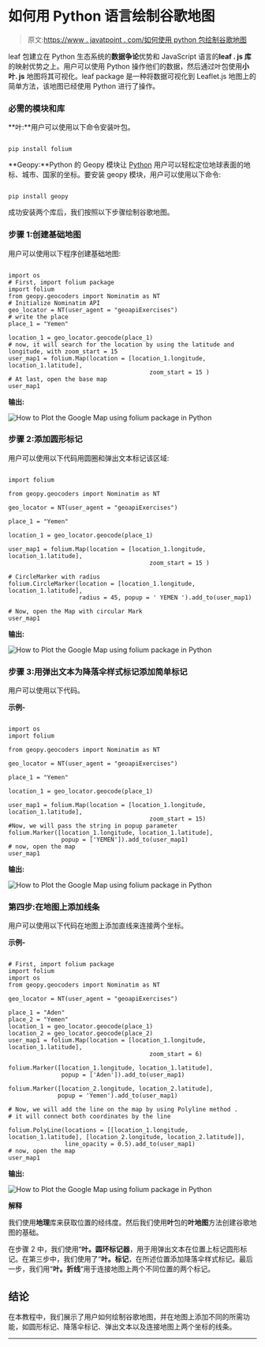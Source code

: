 # 如何用 Python 语言绘制谷歌地图

> 原文:[https://www . javatpoint . com/如何使用 python 包绘制谷歌地图](https://www.javatpoint.com/how-to-plot-the-google-map-using-folium-package-in-python)

leaf 包建立在 Python 生态系统的**数据争论**优势和 JavaScript 语言的**leaf . js 库**的映射优势之上。用户可以使用 Python 操作他们的数据，然后通过叶包使用**小叶. js** 地图将其可视化。leaf package 是一种将数据可视化到 Leaflet.js 地图上的简单方法，该地图已经使用 Python 进行了操作。

### 必需的模块和库

**叶:**用户可以使用以下命令安装叶包。

```

pip install folium

```

**Geopy:**Python 的 Geopy 模块让 [Python](https://www.javatpoint.com/python-tutorial) 用户可以轻松定位地球表面的地标、城市、国家的坐标。要安装 geopy 模块，用户可以使用以下命令:

```

pip install geopy

```

成功安装两个库后，我们按照以下步骤绘制谷歌地图。

### 步骤 1:创建基础地图

用户可以使用以下程序创建基础地图:

```

import os
# First, import folium package
import folium
from geopy.geocoders import Nominatim as NT
# Initialize Nominatim API
geo_locator = NT(user_agent = "geoapiExercises")
# write the place
place_1 = "Yemen"

location_1 = geo_locator.geocode(place_1)
# now, it will search for the location by using the latitude and longitude, with zoom_start = 15
user_map1 = folium.Map(location = [location_1.longitude, location_1.latitude],
                                        zoom_start = 15 )
# At last, open the base map
user_map1

```

**输出:**

![How to Plot the Google Map using folium package in Python](../Images/9ce219b58513c81edb50da5eeb4e666e.png)

### 步骤 2:添加圆形标记

用户可以使用以下代码用圆圈和弹出文本标记该区域:

```

import folium

from geopy.geocoders import Nominatim as NT

geo_locator = NT(user_agent = "geoapiExercises")

place_1 = "Yemen"

location_1 = geo_locator.geocode(place_1)

user_map1 = folium.Map(location = [location_1.longitude, location_1.latitude],
                                        zoom_start = 15 )

# CircleMarker with radius
folium.CircleMarker(location = [location_1.longitude, location_1.latitude],
                    radius = 45, popup = ' YEMEN ').add_to(user_map1)

# Now, open the Map with circular Mark
user_map1

```

**输出:**

![How to Plot the Google Map using folium package in Python](../Images/33d6945ebb967444ba52f9c8a34fc6ad.png)

### 步骤 3:用弹出文本为降落伞样式标记添加简单标记

用户可以使用以下代码。

**示例-**

```

import os
import folium

from geopy.geocoders import Nominatim as NT

geo_locator = NT(user_agent = "geoapiExercises")

place_1 = "Yemen"

location_1 = geo_locator.geocode(place_1)

user_map1 = folium.Map(location = [location_1.longitude, location_1.latitude],
                                        zoom_start = 15)
#Now, we will pass the string in popup parameter
folium.Marker([location_1.longitude, location_1.latitude],
               popup = ['YEMEN']).add_to(user_map1)
# now, open the map 
user_map1

```

**输出:**

![How to Plot the Google Map using folium package in Python](../Images/bf2329cb858eae909fef6c0f04824c26.png)

### 第四步:在地图上添加线条

用户可以使用以下代码在地图上添加直线来连接两个坐标。

**示例-**

```

# First, import folium package
import folium
import os 
from geopy.geocoders import Nominatim as NT

geo_locator = NT(user_agent = "geoapiExercises")

place_1 = "Aden"
place_2 = "Yemen"
location_1 = geo_locator.geocode(place_1)
location_2 = geo_locator.geocode(place_2)
user_map1 = folium.Map(location = [location_1.longitude, location_1.latitude],
                                        zoom_start = 6)

folium.Marker([location_1.longitude, location_1.latitude],
               popup = ['Aden']).add_to(user_map1)

folium.Marker([location_2.longitude, location_2.latitude],
              popup = 'Yemen').add_to(user_map1)

# Now, we will add the line on the map by using Polyline method .
# it will connect both coordinates by the line

folium.PolyLine(locations = [[location_1.longitude, location_1.latitude], [location_2.longitude, location_2.latitude]],
                line_opacity = 0.5).add_to(user_map1)
# now, open the map
user_map1

```

**输出:**

![How to Plot the Google Map using folium package in Python](../Images/b0734cf6f0b1dee3903f0cde74586895.png)

**解释**

我们使用**地理**库来获取位置的经纬度。然后我们使用**叶**包的**叶地图**方法创建谷歌地图的基础。

在步骤 2 中，我们使用“**叶。圆环标记器**，用于用弹出文本在位置上标记圆形标记。在第三步中，我们使用了“**叶。标记**，在所述位置添加降落伞样式标记。最后一步，我们用“**叶。折线**“用于连接地图上两个不同位置的两个标记。

## 结论

在本教程中，我们展示了用户如何绘制谷歌地图，并在地图上添加不同的所需功能，如圆形标记、降落伞标记、弹出文本以及连接地图上两个坐标的线条。

* * *